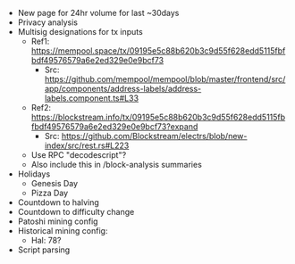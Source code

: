 * New page for 24hr volume for last ~30days
* Privacy analysis
* Multisig designations for tx inputs
	* Ref1: https://mempool.space/tx/09195e5c88b620b3c9d55f628edd5115fbfbdf49576579a6e2ed329e0e9bcf73
		* Src: https://github.com/mempool/mempool/blob/master/frontend/src/app/components/address-labels/address-labels.component.ts#L33
	* Ref2: https://blockstream.info/tx/09195e5c88b620b3c9d55f628edd5115fbfbdf49576579a6e2ed329e0e9bcf73?expand
		* Src: https://github.com/Blockstream/electrs/blob/new-index/src/rest.rs#L223
	* Use RPC "decodescript"?
	* Also include this in /block-analysis summaries
* Holidays
	* Genesis Day
	* Pizza Day
* Countdown to halving
* Countdown to difficulty change
* Patoshi mining config
* Historical mining config:
	* Hal: 78?
* Script parsing
